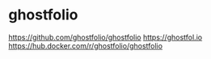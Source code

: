 # ghostfolio

https://github.com/ghostfolio/ghostfolio
https://ghostfol.io
https://hub.docker.com/r/ghostfolio/ghostfolio
